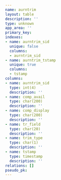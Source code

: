 ```yaml
---
name: aurntrim
layout: table
description: ''
type: unknown
app_area: ''
primary_key: 
indexes:
- name: aurntrim_sid
  unique: false
  columns:
  - aurntrim_sid
- name: aurntrim_tstamp
  unique: true
  columns:
  - tstamp
columns:
- name: aurntrim_sid
  type: int(4)
  description: ''
- name: comp_avail
  type: char(200)
  description: ''
- name: comp_display
  type: char(200)
  description: ''
- name: tr_field
  type: char(20)
  description: ''
- name: trim_type
  type: char(1)
  description: ''
- name: tstamp
  type: timestamp
  description: ''
relations: []
pseudo_pk: 
---
```


